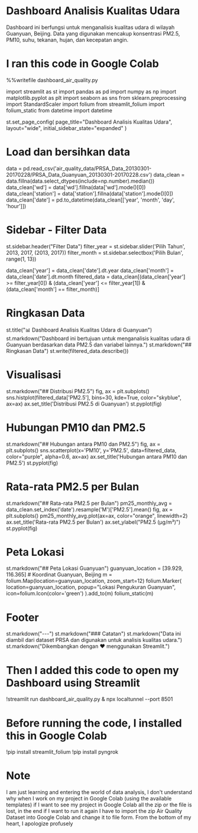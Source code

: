 # Dashboard Analisis Kualitas Udara

Dashboard ini berfungsi untuk menganalisis kualitas udara di wilayah Guanyuan, Beijing. Data yang digunakan mencakup konsentrasi PM2.5, PM10, suhu, tekanan, hujan, dan kecepatan angin.

# I ran this code in Google Colab
%%writefile dashboard_air_quality.py

import streamlit as st
import pandas as pd
import numpy as np
import matplotlib.pyplot as plt
import seaborn as sns
from sklearn.preprocessing import StandardScaler
import folium
from streamlit_folium import folium_static
from datetime import datetime

st.set_page_config(
    page_title="Dashboard Analisis Kualitas Udara",
    layout="wide",
    initial_sidebar_state="expanded"
)

# Load dan bersihkan data
data = pd.read_csv('air_quality_data/PRSA_Data_20130301-20170228/PRSA_Data_Guanyuan_20130301-20170228.csv')
data_clean = data.fillna(data.select_dtypes(include=np.number).median())
data_clean['wd'] = data['wd'].fillna(data['wd'].mode()[0])
data_clean['station'] = data['station'].fillna(data['station'].mode()[0])
data_clean['date'] = pd.to_datetime(data_clean[['year', 'month', 'day', 'hour']])

# Sidebar - Filter Data
st.sidebar.header("Filter Data")
filter_year = st.sidebar.slider('Pilih Tahun', 2013, 2017, (2013, 2017))
filter_month = st.sidebar.selectbox('Pilih Bulan', range(1, 13))

data_clean['year'] = data_clean['date'].dt.year
data_clean['month'] = data_clean['date'].dt.month
filtered_data = data_clean[(data_clean['year'] >= filter_year[0]) &
                           (data_clean['year'] <= filter_year[1]) &
                           (data_clean['month'] == filter_month)]

# Ringkasan Data
st.title("📊 Dashboard Analisis Kualitas Udara di Guanyuan")
st.markdown("Dashboard ini bertujuan untuk menganalisis kualitas udara di Guanyuan berdasarkan data PM2.5 dan variabel lainnya.")
st.markdown("## Ringkasan Data")
st.write(filtered_data.describe())

# Visualisasi
st.markdown("## Distribusi PM2.5")
fig, ax = plt.subplots()
sns.histplot(filtered_data['PM2.5'], bins=30, kde=True, color="skyblue", ax=ax)
ax.set_title('Distribusi PM2.5 di Guanyuan')
st.pyplot(fig)

# Hubungan PM10 dan PM2.5
st.markdown("## Hubungan antara PM10 dan PM2.5")
fig, ax = plt.subplots()
sns.scatterplot(x='PM10', y='PM2.5', data=filtered_data, color="purple", alpha=0.6, ax=ax)
ax.set_title('Hubungan antara PM10 dan PM2.5')
st.pyplot(fig)

# Rata-rata PM2.5 per Bulan
st.markdown("## Rata-rata PM2.5 per Bulan")
pm25_monthly_avg = data_clean.set_index('date').resample('M')['PM2.5'].mean()
fig, ax = plt.subplots()
pm25_monthly_avg.plot(ax=ax, color="orange", linewidth=2)
ax.set_title('Rata-rata PM2.5 per Bulan')
ax.set_ylabel("PM2.5 (µg/m³)")
st.pyplot(fig)

# Peta Lokasi
st.markdown("## Peta Lokasi Guanyuan")
guanyuan_location = [39.929, 116.365]  # Koordinat Guanyuan, Beijing
m = folium.Map(location=guanyuan_location, zoom_start=12)
folium.Marker(
    location=guanyuan_location,
    popup="Lokasi Pengukuran Guanyuan",
    icon=folium.Icon(color='green')
).add_to(m)
folium_static(m)

# Footer
st.markdown("---")
st.markdown("### Catatan")
st.markdown("Data ini diambil dari dataset PRSA dan digunakan untuk analisis kualitas udara.")
st.markdown("Dikembangkan dengan ❤️ menggunakan Streamlit.")

# Then I added this code to open my Dashboard using Streamlit
!streamlit run dashboard_air_quality.py & npx localtunnel --port 8501

# Before running the code, I installed this in Google Colab
!pip install streamlit_folium
!pip install pyngrok

# Note
I am just learning and entering the world of data analysis, I don't understand why when I work on my project in Google Colab (using the available templates) if I want to see my project in Google Colab all the zip or the file is lost, in the end if I want to run it again I have to import the zip Air Quality Dataset into Google Colab and change it to file form.
From the bottom of my heart, I apologize profusely

